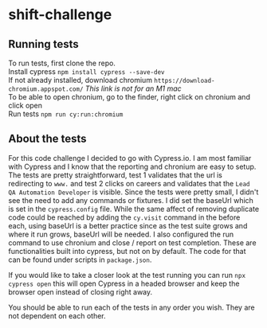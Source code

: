 # shift-challenge

## Running tests

To run tests, first clone the repo.<br>
Install cypress `npm install cypress --save-dev`<br>
If not already installed, download chromium `https://download-chromium.appspot.com/` *This link is not for an M1 mac*<br>
To be able to open chronium, go to the finder, right click on chronium and click open<br>
Run tests `npm run cy:run:chromium`

## About the tests

For this code challenge I decided to go with Cypress.io. I am most familiar with Cypress and I know that the reporting and chronium are easy to setup. The tests are pretty straightforward, test 1 validates that the url is redirecting to `www.` and test 2 clicks on careers and validates that the `Lead QA Automation Developer` is visible. Since the tests were pretty small, I didn't see the need to add any commands or fixtures. I did set the baseUrl which is set in the `cypress.config` file. While the same affect of removing duplicate code could be reached by adding the `cy.visit` command in the before each, using baseUrl is a better practice since as the test suite grows and where it run grows, baseUrl will be needed. I also configured the run command to use chronium and close / report on test completion. These are functionalities built into cypress, but not on by default. The code for that can be found under scripts in `package.json`.

If you would like to take a closer look at the test running you can run `npx cypress open` this will open Cypress in a headed browser and keep the browser open instead of closing right away.

You should be able to run each of the tests in any order you wish. They are not dependent on each other.
